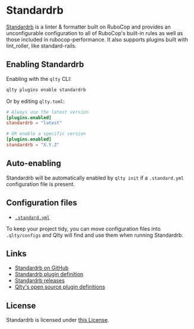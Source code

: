 # Standardrb

[Standardrb](https://github.com/standardrb/standard) is a linter & formatter built on RuboCop and provides an unconfigurable configuration to all of RuboCop's built-in rules as well as those included in rubocop-performance. It also supports plugins built with lint_roller, like standard-rails.

## Enabling Standardrb

Enabling with the `qlty` CLI:

```bash
qlty plugins enable standardrb
```

Or by editing `qlty.toml`:

```toml
# Always use the latest version
[plugins.enabled]
standardrb = "latest"

# OR enable a specific version
[plugins.enabled]
standardrb = "X.Y.Z"
```

## Auto-enabling

Standardrb will be automatically enabled by `qlty init` if a `.standard.yml` configuration file is present.

## Configuration files

-   [`.standard.yml`](https://github.com/standardrb/standard?tab=readme-ov-file#yaml-options)

To keep your project tidy, you can move configuration files into `.qlty/configs` and Qlty will find and use them when running Standardrb.

## Links

-   [Standardrb on GitHub](https://github.com/standardrb/standard)
-   [Standardrb plugin definition](https://github.com/qltyai/plugins/tree/main/linters/standardrb)
-   [Standardrb releases](https://github.com/standardrb/standard/releases)
-   [Qlty's open source plugin definitions](https://github.com/qltyai/plugins)

## License

Standardrb is licensed under [this License](https://github.com/standardrb/standard/blob/main/LICENSE.txt).
